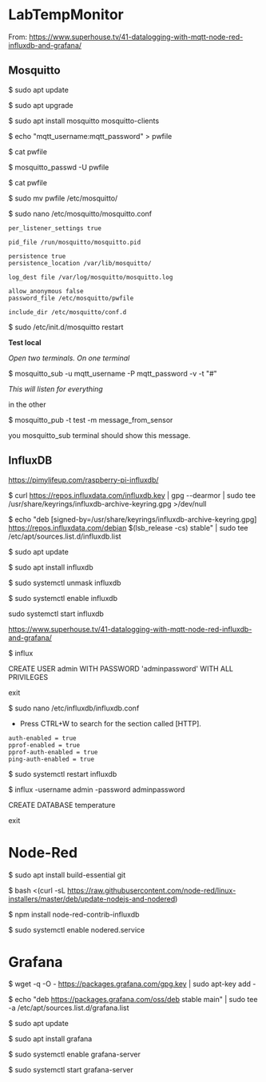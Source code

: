 # LabTempMonitor

From: https://www.superhouse.tv/41-datalogging-with-mqtt-node-red-influxdb-and-grafana/

## Mosquitto

$ sudo apt update

$ sudo apt upgrade

$ sudo apt install mosquitto mosquitto-clients

$ echo "mqtt_username:mqtt_password" > pwfile

$ cat pwfile

$ mosquitto_passwd -U pwfile

$ cat pwfile

$ sudo mv pwfile /etc/mosquitto/

$ sudo nano /etc/mosquitto/mosquitto.conf

```
per_listener_settings true

pid_file /run/mosquitto/mosquitto.pid

persistence true
persistence_location /var/lib/mosquitto/

log_dest file /var/log/mosquitto/mosquitto.log

allow_anonymous false
password_file /etc/mosquitto/pwfile

include_dir /etc/mosquitto/conf.d
```

$ sudo /etc/init.d/mosquitto restart

**Test local**

*Open two terminals. On one terminal*

$ mosquitto_sub -u mqtt_username -P mqtt_password -v -t "#"

*This will listen for everything*

in the other

$ mosquitto_pub -t test -m message_from_sensor

you mosquitto_sub terminal should show this message.

## InfluxDB

https://pimylifeup.com/raspberry-pi-influxdb/

$ curl https://repos.influxdata.com/influxdb.key | gpg --dearmor | sudo tee /usr/share/keyrings/influxdb-archive-keyring.gpg >/dev/null

$ echo "deb [signed-by=/usr/share/keyrings/influxdb-archive-keyring.gpg] https://repos.influxdata.com/debian $(lsb_release -cs) stable" | sudo tee /etc/apt/sources.list.d/influxdb.list

$ sudo apt update

$ sudo apt install influxdb

$ sudo systemctl unmask influxdb

$ sudo systemctl enable influxdb

sudo systemctl start influxdb

https://www.superhouse.tv/41-datalogging-with-mqtt-node-red-influxdb-and-grafana/

$ influx

CREATE USER admin WITH PASSWORD 'adminpassword' WITH ALL PRIVILEGES

exit

$ sudo nano /etc/influxdb/influxdb.conf

- Press CTRL+W to search for the section called [HTTP].

```
auth-enabled = true
pprof-enabled = true
pprof-auth-enabled = true
ping-auth-enabled = true
```

$ sudo systemctl restart influxdb

$ influx -username admin -password adminpassword

CREATE DATABASE temperature

exit


# Node-Red

$ sudo apt install build-essential git

$ bash <(curl -sL https://raw.githubusercontent.com/node-red/linux-installers/master/deb/update-nodejs-and-nodered)

$ npm install node-red-contrib-influxdb

$ sudo systemctl enable nodered.service

# Grafana

$ wget -q -O - https://packages.grafana.com/gpg.key | sudo apt-key add -

$ echo "deb https://packages.grafana.com/oss/deb stable main" | sudo tee -a /etc/apt/sources.list.d/grafana.list

$ sudo apt update

$ sudo apt install grafana

$ sudo systemctl enable grafana-server

$ sudo systemctl start grafana-server













